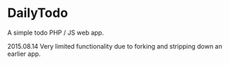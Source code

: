 # DailyTodo

A simple todo PHP / JS web app.

2015.08.14 Very limited functionality due to forking and stripping down an earlier app.
